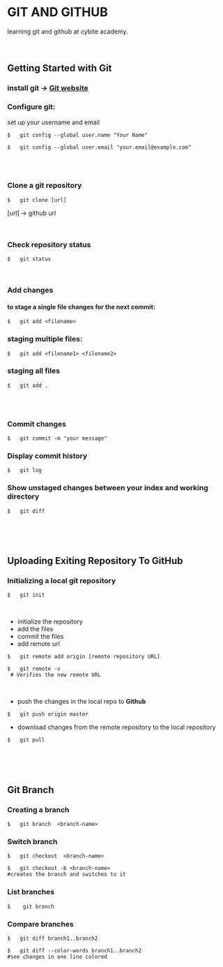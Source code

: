 # GIT AND GITHUB

learning git and github at cybite academy.
<br>
<br>
<br>

## Getting Started with Git

### install git -> [Git website](https://git-scm.com/)

### Configure git:

set up your username and email

```
$   git config --global user.name "Your Name"

$   git config --global user.email "your.email@example.com"
```

<br>
<br>

### Clone a git repository

```
$   git clone [url]
```

[url] -> github url

<br>

### Check repository status

```
$   git status
```

<br>

### Add changes

#### to stage a single file changes for the next commit:

```
$   git add <filename>
```

### staging multiple files:

```
$   git add <filename1> <filename2>
```

### staging all files

```
$   git add .
```

<br>
<br>

### Commit changes

```
$   git commit -m "your message"
```

### Display commit history

```
$   git log
```

### Show unstaged changes between your index and working directory

```
$   git diff
```

<br>
<br>
<br>

## Uploading Exiting Repository To GitHub

### Initializing a local git repository

```
$   git init
```

<br>

- initialize the repository
- add the files
- commit the files
- add remote url

```
$   git remote add origin [remote repository URL]
```

```
$   git remote -v
 # Verifies the new remote URL
```

<br>

- push the changes in the local repo to **Github**

```
$   git push origin master
```

- download changes from the remote repository to the local repository

```
$   git pull
```

<br>
<br>
<br>

## Git Branch

### Creating a branch

```
$   git branch  <branch-name>
```

### Switch branch

```
$   git checkout  <branch-name>

$   git checkout -b <branch-name>
#creates the branch and switches to it
```

### List branches

```
$    git branch
```

### Compare branches

```
$   git diff branch1..branch2

$   git diff --color-words branch1..branch2
#see changes in one line colored
```
